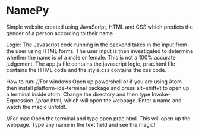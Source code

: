 # NamePy
Simple website created using JavaScript, HTML and CSS which predicts the gender of a person according to their name

Logic:
The Javascript code running in the backend takes in the input from the user using HTML forms. The user input is then investigated 
to determine whether the name is of a male or female. This is not a 100% accurate judgement. The app.js file contains the javascript
logic, prac.html file contains the HTML code and the style.css contains the css code. 

How to run:
//For windows
Open up powershell or if you are using Atom then install platform-ide-terminal package and press alt+shift+t to open up a terminal
inside atom. Change the directory and then type Invoke-Expression .\prac.html, which will open the webpage. Enter a name and watch 
the magic unfold!. 

//For mac
Open the terminal and type open prac.html. This will open up the webpage. Type any name in the text field and see the magic!

